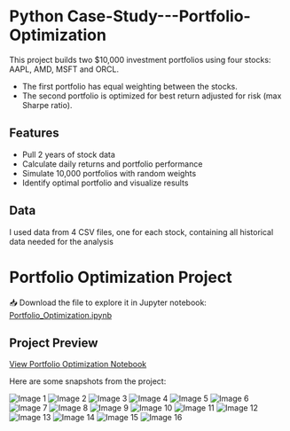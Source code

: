 # Python Case-Study---Portfolio-Optimization

This project builds two $10,000 investment portfolios using four stocks: AAPL, AMD, MSFT and ORCL.  
- The first portfolio has equal weighting between the stocks.  
- The second portfolio is optimized for best return adjusted for risk (max Sharpe ratio).

## Features
- Pull 2 years of stock data 
- Calculate daily returns and portfolio performance
- Simulate 10,000 portfolios with random weights
- Identify optimal portfolio and visualize results

## Data
I used data from 4 CSV files, one for each stock, containing all historical data needed for the analysis


# Portfolio Optimization Project
  
📥 Download the file to explore it in Jupyter notebook:  
[Portfolio_Optimization.ipynb](Portfolio_Optimization.ipynb) 



## Project Preview

[View Portfolio Optimization Notebook](notebooks/Portfolio_Optimization.ipynb)


Here are some snapshots from the project:

![Image 1](images/1.JPG)
![Image 2](images/2.JPG)
![Image 3](images/3.JPG)
![Image 4](images/4.JPG)
![Image 5](images/5.JPG)
![Image 6](images/6.JPG)
![Image 7](images/7.JPG)
![Image 8](images/8.JPG)
![Image 9](images/9.JPG)
![Image 10](images/10.JPG)
![Image 11](images/11.JPG)
![Image 12](images/12.JPG)
![Image 13](images/13.JPG)
![Image 14](images/14.JPG)
![Image 15](images/15.JPG)
![Image 16](images/16.JPG)

